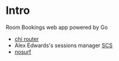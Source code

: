 # Intro

Room Bookings web app powered by Go

- [chi router](https://github.com/go-chi/chi/v5)
- Alex Edwards's sessions manager [SCS](https://github.com/alexedwards/scs/v2)
- [nosurf](https://github.com/justinas/nosurf)